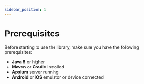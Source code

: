 ```yaml
---
sidebar_position: 1
---
```


# Prerequisites

Before starting to use the library, make sure you have the following prerequisites:

- **Java 8** or higher
- **Maven** or **Gradle** installed
- **Appium** server running
- **Android** or **iOS** emulator or device connected
